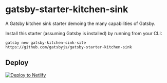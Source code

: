 # gatsby-starter-kitchen-sink
A Gatsby kitchen sink starter demoing the many capabilities of Gatsby.

Install this starter (assuming Gatsby is installed) by running from your CLI:
```
gatsby new gatsby-kitchen-sink-site https://github.com/gatsbyjs/gatsby-starter-kitchen-sink
```

## Deploy

[![Deploy to Netlify](https://www.netlify.com/img/deploy/button.svg)](https://app.netlify.com/start/deploy?repository=https://github.com/richsilv/test-site)
